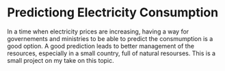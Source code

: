 # Predictiong Electricity Consumption

In a time when electricity prices are increasing, having a way for governements and ministries to be able to predict the consmumption is a good option.
A good prediction leads to better management of the resources, especially in a small country, full of natural resourses.
This is a small project on my take on this topic.
